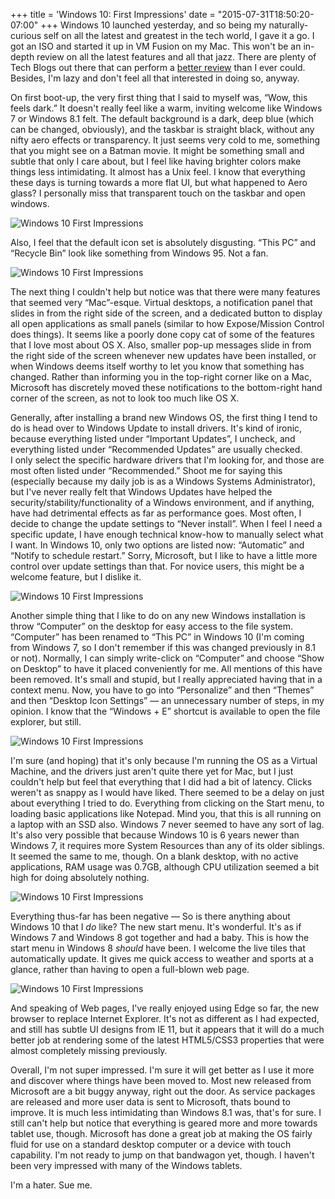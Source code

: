 +++
title = 'Windows 10: First Impressions'
date = "2015-07-31T18:50:20-07:00"
+++
Windows 10 launched yesterday, and so being my naturally-curious self on all the latest and greatest in the tech world, I gave it a go. I got an ISO and started it up in VM Fusion on my Mac. This won't be an in-depth review on all the latest features and all that jazz. There are plenty of Tech Blogs out there that can perform a <a href="http://www.cnet.com/products/microsoft-windows-10/" target="_blank">better review</a> than I ever could. Besides, I'm lazy and don't feel all that interested in doing so, anyway.

On first boot-up, the very first thing that I said to myself was, &#8220;Wow, this feels dark.&#8221; It doesn't really feel like a warm, inviting welcome like Windows 7 or Windows 8.1 felt. The default background is a dark, deep blue (which can be changed, obviously), and the taskbar is straight black, without any nifty aero effects or transparency. It just seems very cold to me, something that you might see on a Batman movie. It might be something small and subtle that only I care about, but I feel like having brighter colors make things less intimidating. It almost has a Unix feel. I know that everything these days is turning towards a more flat UI, but what happened to Aero glass? I personally miss that transparent touch on the taskbar and open windows.

<img src="/img/post_images/windows-10-first-impressions-1.png" alt="Windows 10 First Impressions" />

Also, I feel that the default icon set is absolutely disgusting. &#8220;This PC&#8221; and &#8220;Recycle Bin&#8221; look like something from Windows 95. Not a fan.

<img src="/img/post_images/windows-10-first-impressions-2.png" alt="Windows 10 First Impressions" />

The next thing I couldn't help but notice was that there were many features that seemed very &#8220;Mac&#8221;-esque. Virtual desktops, a notification panel that slides in from the right side of the screen, and a dedicated button to display all open applications as small panels (similar to how Expose/Mission Control does things). It seems like a poorly done copy cat of some of the features that I love most about OS X. Also, smaller pop-up messages slide in from the right side of the screen whenever new updates have been installed, or when Windows deems itself worthy to let you know that something has changed. Rather than informing you in the top-right corner like on a Mac, Microsoft has discretely moved these notifications to the bottom-right hand corner of the screen, as not to look too much like OS X.

Generally, after installing a brand new Windows OS, the first thing I tend to do is head over to Windows Update to install drivers. It's kind of ironic, because everything listed under &#8220;Important Updates&#8221;, I uncheck, and everything listed under &#8220;Recommended Updates&#8221; are usually checked. I only select the specific hardware drivers that I'm looking for, and those are most often listed under &#8220;Recommended.&#8221; Shoot me for saying this (especially because my daily job is as a Windows Systems Administrator), but I've never really felt that Windows Updates have helped the security/stability/functionality of a Windows environment, and if anything, have had detrimental effects as far as performance goes. Most often, I decide to change the update settings to &#8220;Never install&#8221;. When I feel I need a specific update, I have enough technical know-how to manually select what I want. In Windows 10, only two options are listed now: &#8220;Automatic&#8221; and &#8220;Notify to schedule restart.&#8221; Sorry, Microsoft, but I like to have a little more control over update settings than that. For novice users, this might be a welcome feature, but I dislike it.

<img src="/img/post_images/windows-10-first-impressions-3.png" alt="Windows 10 First Impressions" />

Another simple thing that I like to do on any new Windows installation is throw &#8220;Computer&#8221; on the desktop for easy access to the file system. &#8220;Computer&#8221; has been renamed to &#8220;This PC&#8221; in Windows 10 (I'm coming from Windows 7, so I don't remember if this was changed previously in 8.1 or not). Normally, I can simply write-click on &#8220;Computer&#8221; and choose &#8220;Show on Desktop&#8221; to have it placed conveniently for me. All mentions of this have been removed. It's small and stupid, but I really appreciated having that in a context menu. Now, you have to go into &#8220;Personalize&#8221; and then &#8220;Themes&#8221; and then &#8220;Desktop Icon Settings&#8221; &#8212; an unnecessary number of steps, in my opinion. I know that the &#8220;Windows + E&#8221; shortcut is available to open the file explorer, but still.

<img src="/img/post_images/windows-10-first-impressions-4.png" alt="Windows 10 First Impressions" />

I'm sure (and hoping) that it's only because I'm running the OS as a Virtual Machine, and the drivers just aren't quite there yet for Mac, but I just couldn't help but feel that everything that I did had a bit of latency. Clicks weren't as snappy as I would have liked. There seemed to be a delay on just about everything I tried to do. Everything from clicking on the Start menu, to loading basic applications like Notepad. Mind you, that this is all running on a laptop with an SSD also. Windows 7 never seemed to have any sort of lag. It's also very possible that because Windows 10 is 6 years newer than Windows 7, it requires more System Resources than any of its older siblings. It seemed the same to me, though. On a blank desktop, with no active applications, RAM usage was 0.7GB, although CPU utilization seemed a bit high for doing absolutely nothing.

<img src="/img/post_images/windows-10-first-impressions-5.png" alt="Windows 10 First Impressions" />

Everything thus-far has been negative &#8212; So is there anything about Windows 10 that I *do* like? The new start menu. It's wonderful. It's as if Windows 7 and Windows 8 got together and had a baby. This is how the start menu in Windows 8 *should* have been. I welcome the live tiles that automatically update. It gives me quick access to weather and sports at a glance, rather than having to open a full-blown web page.

<img src="/img/post_images/windows-10-first-impressions-6.png" alt="Windows 10 First Impressions" />

And speaking of Web pages, I've really enjoyed using Edge so far, the new browser to replace Internet Explorer. It's not as different as I had expected, and still has subtle UI designs from IE 11, but it appears that it will do a much better job at rendering some of the latest HTML5/CSS3 properties that were almost completely missing previously.

Overall, I'm not super impressed. I'm sure it will get better as I use it more and discover where things have been moved to. Most new released from Microsoft are a bit buggy anyway, right out the door. As service packages are released and more user data is sent to Microsoft, thats bound to improve. It is much less intimidating than Windows 8.1 was, that's for sure. I still can't help but notice that everything is geared more and more towards tablet use, though. Microsoft has done a great job at making the OS fairly fluid for use on a standard desktop computer or a device with touch capability. I'm not ready to jump on that bandwagon yet, though. I haven't been very impressed with many of the Windows tablets.

I'm a hater. Sue me.